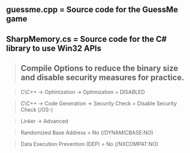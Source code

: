 ## guessme.cpp = Source code for the GuessMe game
## SharpMemory.cs = Source code for the C# library to use Win32 APIs 



> ## Compile Options to reduce the binary size and disable security measures for practice.

> C\C++ -> Optimization -> Optimization = DISABLED

> C\C++ -> Code Generation -> Security Check = Disable Security Check (/GS-) 

> Linker -> Advanced 

> Randomized Base Address = No (/DYNAMICBASE:NO)

> Data Execution Prevention (DEP) = No (/NXCOMPAT:NO) 
